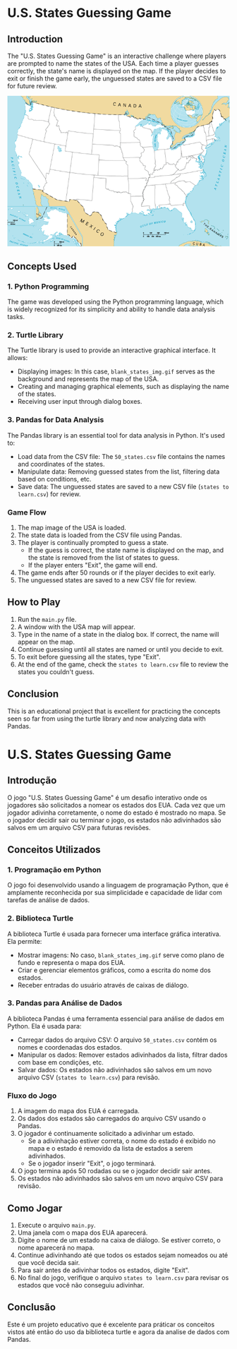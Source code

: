 # U.S. States Guessing Game

## Introduction
The "U.S. States Guessing Game" is an interactive challenge where players are prompted to name the states of the USA. Each time a player guesses correctly, the state's name is displayed on the map. If the player decides to exit or finish the game early, the unguessed states are saved to a CSV file for future review.

![](blank_states_img.gif) 

## Concepts Used

### 1. Python Programming
The game was developed using the Python programming language, which is widely recognized for its simplicity and ability to handle data analysis tasks.

### 2. Turtle Library
The Turtle library is used to provide an interactive graphical interface. It allows:
- Displaying images: In this case, `blank_states_img.gif` serves as the background and represents the map of the USA.
- Creating and managing graphical elements, such as displaying the name of the states.
- Receiving user input through dialog boxes.

### 3. Pandas for Data Analysis
The Pandas library is an essential tool for data analysis in Python. It's used to:
- Load data from the CSV file: The `50_states.csv` file contains the names and coordinates of the states.
- Manipulate data: Removing guessed states from the list, filtering data based on conditions, etc.
- Save data: The unguessed states are saved to a new CSV file (`states to learn.csv`) for review.

### Game Flow
1. The map image of the USA is loaded.
2. The state data is loaded from the CSV file using Pandas.
3. The player is continually prompted to guess a state.
    - If the guess is correct, the state name is displayed on the map, and the state is removed from the list of states to guess.
    - If the player enters "Exit", the game will end.
4. The game ends after 50 rounds or if the player decides to exit early.
5. The unguessed states are saved to a new CSV file for review.

## How to Play
1. Run the `main.py` file.
2. A window with the USA map will appear.
3. Type in the name of a state in the dialog box. If correct, the name will appear on the map.
4. Continue guessing until all states are named or until you decide to exit.
5. To exit before guessing all the states, type "Exit".
6. At the end of the game, check the `states to learn.csv` file to review the states you couldn't guess.

## Conclusion
This is an educational project that is excellent for practicing the concepts seen so far from using the turtle library and now analyzing data with Pandas.



# U.S. States Guessing Game

## Introdução
O jogo "U.S. States Guessing Game" é um desafio interativo onde os jogadores são solicitados a nomear os estados dos EUA. Cada vez que um jogador adivinha corretamente, o nome do estado é mostrado no mapa. Se o jogador decidir sair ou terminar o jogo, os estados não adivinhados são salvos em um arquivo CSV para futuras revisões.

## Conceitos Utilizados

### 1. Programação em Python
O jogo foi desenvolvido usando a linguagem de programação Python, que é amplamente reconhecida por sua simplicidade e capacidade de lidar com tarefas de análise de dados.

### 2. Biblioteca Turtle
A biblioteca Turtle é usada para fornecer uma interface gráfica interativa. Ela permite:
- Mostrar imagens: No caso, `blank_states_img.gif` serve como plano de fundo e representa o mapa dos EUA.
- Criar e gerenciar elementos gráficos, como a escrita do nome dos estados.
- Receber entradas do usuário através de caixas de diálogo.

### 3. Pandas para Análise de Dados
A biblioteca Pandas é uma ferramenta essencial para análise de dados em Python. Ela é usada para:
- Carregar dados do arquivo CSV: O arquivo `50_states.csv` contém os nomes e coordenadas dos estados.
- Manipular os dados: Remover estados adivinhados da lista, filtrar dados com base em condições, etc.
- Salvar dados: Os estados não adivinhados são salvos em um novo arquivo CSV (`states to learn.csv`) para revisão.

### Fluxo do Jogo
1. A imagem do mapa dos EUA é carregada.
2. Os dados dos estados são carregados do arquivo CSV usando o Pandas.
3. O jogador é continuamente solicitado a adivinhar um estado.
    - Se a adivinhação estiver correta, o nome do estado é exibido no mapa e o estado é removido da lista de estados a serem adivinhados.
    - Se o jogador inserir "Exit", o jogo terminará.
4. O jogo termina após 50 rodadas ou se o jogador decidir sair antes.
5. Os estados não adivinhados são salvos em um novo arquivo CSV para revisão.

## Como Jogar
1. Execute o arquivo `main.py`.
2. Uma janela com o mapa dos EUA aparecerá.
3. Digite o nome de um estado na caixa de diálogo. Se estiver correto, o nome aparecerá no mapa.
4. Continue adivinhando até que todos os estados sejam nomeados ou até que você decida sair.
5. Para sair antes de adivinhar todos os estados, digite "Exit".
6. No final do jogo, verifique o arquivo `states to learn.csv` para revisar os estados que você não conseguiu adivinhar.

## Conclusão
Este é um projeto educativo que é excelente para práticar os conceitos vistos até então do uso da biblioteca turtle e agora da analise de dados com Pandas.
